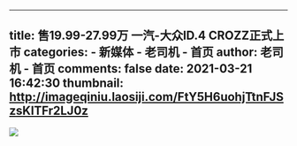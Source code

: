 
---
title: 售19.99-27.99万 一汽-大众ID.4 CROZZ正式上市
categories: 
    - 新媒体
    - 老司机 - 首页
author: 老司机 - 首页
comments: false
date: 2021-03-21 16:42:30
thumbnail: http://imageqiniu.laosiji.com/FtY5H6uohjTtnFJSzsKITFr2LJ0z
---

<div>   
<img src="http://imageqiniu.laosiji.com/FtY5H6uohjTtnFJSzsKITFr2LJ0z" referrerpolicy="no-referrer">  
</div>
            